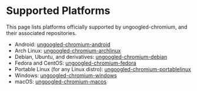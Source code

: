 # Supported Platforms

This page lists platforms officially supported by ungoogled-chromium, and their associated repositories.

- Android: [ungoogled-chromium-android](https://github.com/ungoogled-software/ungoogled-chromium-android)
- Arch Linux: [ungoogled-chromium-archlinux](https://github.com/ungoogled-software/ungoogled-chromium-archlinux)
- Debian, Ubuntu, and derivatives: [ungoogled-chromium-debian](https://github.com/ungoogled-software/ungoogled-chromium-debian)
- Fedora and CentOS: [ungoogled-chromium-fedora](https://github.com/ungoogled-software/ungoogled-chromium-fedora)
- Portable Linux (for any Linux distro): [ungoogled-chromium-portablelinux](https://github.com/ungoogled-software/ungoogled-chromium-portablelinux)
- Windows: [ungoogled-chromium-windows](https://github.com/ungoogled-software/ungoogled-chromium-windows)
- macOS: [ungoogled-chromium-macos](https://github.com/ungoogled-software/ungoogled-chromium-macos)
